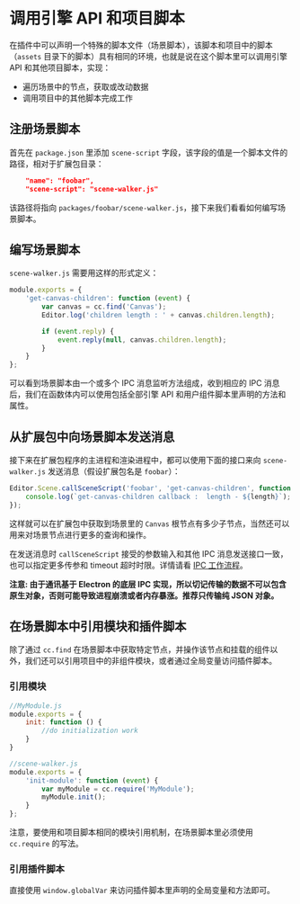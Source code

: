# 调用引擎 API 和项目脚本

在插件中可以声明一个特殊的脚本文件（场景脚本），该脚本和项目中的脚本 （`assets` 目录下的脚本）具有相同的环境，也就是说在这个脚本里可以调用引擎 API 和其他项目脚本，实现：

- 遍历场景中的节点，获取或改动数据
- 调用项目中的其他脚本完成工作

## 注册场景脚本

首先在 `package.json` 里添加 `scene-script` 字段，该字段的值是一个脚本文件的路径，相对于扩展包目录：

```json
    "name": "foobar",
    "scene-script": "scene-walker.js"
```

该路径将指向 `packages/foobar/scene-walker.js`，接下来我们看看如何编写场景脚本。

## 编写场景脚本

`scene-walker.js` 需要用这样的形式定义：

```js
module.exports = {
    'get-canvas-children': function (event) {
        var canvas = cc.find('Canvas');
        Editor.log('children length : ' + canvas.children.length);

        if (event.reply) {
            event.reply(null, canvas.children.length);
        }
    }
};
```

可以看到场景脚本由一个或多个 IPC 消息监听方法组成，收到相应的 IPC 消息后，我们在函数体内可以使用包括全部引擎 API 和用户组件脚本里声明的方法和属性。

## 从扩展包中向场景脚本发送消息

接下来在扩展包程序的主进程和渲染进程中，都可以使用下面的接口来向 `scene-walker.js` 发送消息（假设扩展包名是 `foobar`）：

```js
Editor.Scene.callSceneScript('foobar', 'get-canvas-children', function (err, length) {
    console.log(`get-canvas-children callback :  length - ${length}`);
});
```

这样就可以在扩展包中获取到场景里的 `Canvas` 根节点有多少子节点，当然还可以用来对场景节点进行更多的查询和操作。

在发送消息时 `callSceneScript` 接受的参数输入和其他 IPC 消息发送接口一致，也可以指定更多传参和 timeout 超时时限。详情请看 [IPC 工作流程](ipc-workflow.md)。

**注意: 由于通讯基于 Electron 的底层 IPC 实现，所以切记传输的数据不可以包含原生对象，否则可能导致进程崩溃或者内存暴涨。推荐只传输纯 JSON 对象。**

## 在场景脚本中引用模块和插件脚本

除了通过 `cc.find` 在场景脚本中获取特定节点，并操作该节点和挂载的组件以外，我们还可以引用项目中的非组件模块，或者通过全局变量访问插件脚本。

### 引用模块

```js
//MyModule.js
module.exports = {
    init: function () {
        //do initialization work
    }
}

//scene-walker.js
module.exports = {
    'init-module': function (event) {
        var myModule = cc.require('MyModule');
        myModule.init();
    }
};
```

注意，要使用和项目脚本相同的模块引用机制，在场景脚本里必须使用 `cc.require` 的写法。


### 引用插件脚本

直接使用 `window.globalVar` 来访问插件脚本里声明的全局变量和方法即可。
